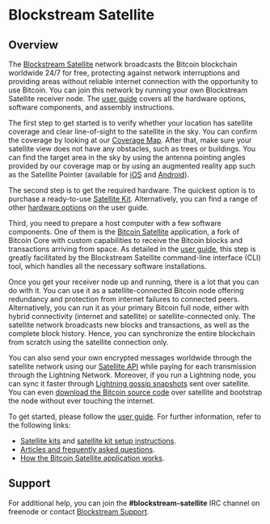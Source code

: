 # Blockstream Satellite

## Overview

The [Blockstream Satellite](https://blockstream.com/satellite/) network
broadcasts the Bitcoin blockchain worldwide 24/7 for free, protecting against
network interruptions and providing areas without reliable internet connection
with the opportunity to use Bitcoin. You can join this network by running your
own Blockstream Satellite receiver node. The [user
guide](https://blockstream.github.io/satellite/) covers all the hardware
options, software components, and assembly instructions.

The first step to get started is to verify whether your location has satellite
coverage and clear line-of-sight to the satellite in the sky. You can confirm
the coverage by looking at our [Coverage
Map](https://blockstream.com/satellite/#satellite_network-coverage). After that,
make sure your satellite view does not have any obstacles, such as trees or
buildings. You can find the target area in the sky by using the antenna pointing
angles provided by our coverage map or by using an augmented reality app such as
the Satellite Pointer (available for
[iOS](https://apps.apple.com/th/app/satellite-pointer/id994565490) and
[Android](https://play.google.com/store/apps/details?id=com.tda.satpointer)).

The second step is to get the required hardware. The quickest option is to
purchase a ready-to-use [Satellite
Kit](https://store.blockstream.com/product-category/satellite_kits/).
Alternatively, you can find a range of other [hardware
options](https://blockstream.github.io/satellite/doc/hardware.html) on the user
guide.

Third, you need to prepare a host computer with a few software components. One
of them is the [Bitcoin
Satellite](https://github.com/Blockstream/bitcoinsatellite/) application, a fork
of Bitcoin Core with custom capabilities to receive the Bitcoin blocks and
transactions arriving from space. As detailed in the [user
guide](https://blockstream.github.io/satellite/#software-and-setup-configuration),
this step is greatly facilitated by the Blockstream Satellite command-line
interface (CLI) tool, which handles all the necessary software installations.

Once you get your receiver node up and running, there is a lot that you can do
with it. You can use it as a satellite-connected Bitcoin node offering
redundancy and protection from internet failures to connected
peers. Alternatively, you can run it as your primary Bitcoin full node, either
with hybrid connectivity (internet and satellite) or satellite-connected
only. The satellite network broadcasts new blocks and transactions, as well as
the complete block history. Hence, you can synchronize the entire blockchain
from scratch using the satellite connection only.

You can also send your own encrypted messages worldwide through the satellite
network using our [Satellite
API](https://blockstream.github.io/satellite/doc/api.html) while paying for each
transmission through the Lightning Network. Moreover, if you run a Lightning
node, you can sync it faster through [Lightning gossip
snapshots](https://blockstream.github.io/satellite/doc/api.html#lightning-gossip-snapshots)
sent over satellite. You can even [download the Bitcoin source
code](https://blockstream.github.io/satellite/doc/api.html#bitcoin-source-code-messages)
over satellite and bootstrap the node without ever touching the internet.

To get started, please follow the [user
guide](https://blockstream.github.io/satellite/). For further information, refer
to the following links:

- [Satellite
  kits](https://store.blockstream.com/product-category/satellite_kits/) and
  [satellite kit
  setup instructions](https://help.blockstream.com/hc/en-us/articles/900001613686).
- [Articles and frequently asked
  questions](https://help.blockstream.com/hc/en-us/categories/900000061466-Blockstream-Satellite/).
- [How the Bitcoin Satellite application
  works](https://github.com/Blockstream/bitcoinsatellite/wiki/doc/bitcoin-satellite.pdf).

## Support

For additional help, you can join the **#blockstream-satellite** IRC channel on
freenode or contact [Blockstream Support](https://help.blockstream.com/).
